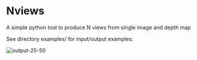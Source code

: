 # Nviews
A simple python tool to produce N views from single image and depth map

See directory examples/ for input/output examples:

![output-25-50](https://user-images.githubusercontent.com/84878752/209672713-07349566-4746-4daf-bb45-ff7106f1df5a.gif)
